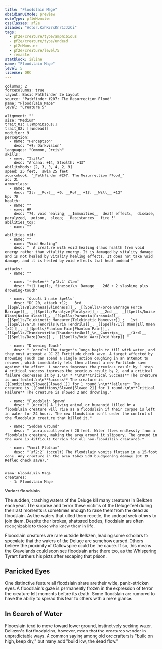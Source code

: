 ```yaml
---
title: "Floodslain Mage"
obsidianUIMode: preview
noteType: pf2eMonster
cssClasses: pf2e
aliases: "Actor.KxhK57xKnr13JzCi" 
tags:
  - pf2e/creature/type/amphibious
  - pf2e/creature/type/undead
  - pf2eMonster
  - pf2e/creature/level/5
  - remaster
statblock: inline
name: "Floodslain Mage"
level: 5
license: ORC
---
```


```statblock
columns: 2
forcecolumns: true
layout: Basic Pathfinder 2e Layout
source: "Pathfinder #207: The Resurrection Flood"
name: "Floodslain Mage"
level: "Creature 5"

alignment: ""
size: "Medium"
trait_01: [[amphibious]]
trait_02: [[undead]]
modifier: 9
perception:
  - name: "Perception"
    desc: "+9; Darkvision"
languages: "Common, Orcish"
skills:
  - name: "Skills"
    desc: "Arcana: +14, Stealth: +13"
abilityMods: [2, 3, 0, 4, 2, 9]
speed: 25 feet,  swim 25 feet
sourcebook: "_Pathfinder #207: The Resurrection Flood_"
ac: 21
armorclass:
  - name: AC
    desc: "21; __Fort__ +9, __Ref__ +13, __Will__ +12"
hp: 70
health:
  - name: ""
  - name: HP
    desc: "70, void healing; __Immunities__  death effects,  disease,  paralyzed,  poison,  sleep; __Resistances__ fire 5"
abilities_top:
  - name: ""

abilities_mid:
  - name: ""
  - name: "Void Healing"
    desc: "  A creature with void healing draws health from void energy rather than vitality energy. It is damaged by vitality damage and is not healed by vitality healing effects. It does not take void damage, and it is healed by void effects that heal undead."

attacks:
  - name: ""

  - name: "**Melee** `pf2:1` Claw"
    desc: "+11 (agile, finesse)\n__Damage__  2d8 + 2 slashing plus drowning-touch"

  - name: "Occult Innate Spells"
    desc: "DC 20, attack +12; __3rd __  _[[Spells/Blindness|Blindness]]_, _[[Spells/Force Barrage|Force Barrage]]_, _[[Spells/Paralyze|Paralyze]]_; __2nd __  _[[Spells/Noise Blast|Noise Blast]]_, _[[Spells/Paranoia|Paranoia]]_, _[[Spells/Telekinetic Maneuver|Telekinetic Maneuver]]_; __1st __  _[[Spells/Grim Tendrils|Grim Tendrils]]_, _[[Spells/Ill Omen|Ill Omen (x2)]]_, _[[Spells/Phantom Pain|Phantom Pain]]_, _[[Spells/Thunderstrike|Thunderstrike]]_\n__Cantrips__  __(3rd)__ _[[Spells/Daze|Daze]]_, _[[Spells/Void Warp|Void Warp]]_"

  - name: "Drowning Touch"
    desc: " (occult) The target's lungs begin to fill with water, and they must attempt a DC 22 Fortitude check save. A target affected by Drowning Touch can spend a single action coughing in an attempt to recover, which immediately lets them attempt a new Fortitude save against the effect. A success improves the previous result by 1 step. A critical success improves the previous result by 2, and a critical failure decreases it by 1.\n* * *\n\n**Critical Success** The creature is unaffected.\n\n**Success** The creature is [[Conditions/Slowed|Slowed 1]] for 1 round.\n\n**Failure** The creature is [[Conditions/Slowed|Slowed 2]] for 1 round.\n\n**Critical Failure** The creature is slowed 2 and drowning."

  - name: "Floodslain Spawn"
    desc: " (occult) A living animal or humanoid killed by a floodslain creature will rise as a floodslain if their corpse is left in water for 24 hours. The new floodslain isn't under the control of the floodslain creature that killed it."

  - name: "Sodden Ground"
    desc: " (aura,occult,water) 20 feet. Water flows endlessly from a floodslain creature, making the area around it slippery. The ground in the aura is difficult terrain for all non-floodslain creatures."

  - name: "Vomit Flotsam"
    desc: "`pf2:2` (occult) The floodslain vomits flotsam in a 15-foot cone. Any creature in the area takes 5d8 bludgeoning damage (DC 19 Reflex check save)."
 
```

```encounter-table
name: Floodslain Mage
creatures:
  - 1: Floodslain Mage
```


Variant floodslain

The sudden, crashing waters of the Deluge kill many creatures in Belkzen each year. The surprise and terror these victims of the Deluge feel during their last moments is sometimes enough to raise them from the dead as floodslain. As the waters that killed them recede, the undead seek others to join them. Despite their broken, shattered bodies, floodslain are often recognizable to those who knew them in life.

Floodslain creatures are rare outside Belkzen, leading some scholars to speculate that the waters of the Deluge are somehow cursed. Others believe the proximity of Gallowspire could be the cause. If so, this means the Gravelands could soon see floodslain arise there too, as the Whispering Tyrant furthers his plots after escaping that prison.

## Panicked Eyes

One distinctive feature all floodslain share are their wide, panic-stricken eyes. A floodslain's gaze is permanently frozen in the expression of terror the creature felt moments before its death. Some floodslain are rumored to have the ability to spread this fear to others with a mere glance.

## In Search of Water

Floodslain tend to move toward lower ground, instinctively seeking water. Belkzen's flat floodplains, however, mean that the creatures wander in unpredictable ways. A common saying among old orc crafters is "build on high, keep dry," but many add "build low, the dead flow."

